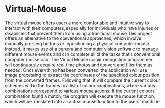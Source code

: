 # Virtual-Mouse
The virtual mouse offers users a more comfortable and intuitive way to interact with their computers, especially for individuals who have injuries or disabilities that prevent them from using a traditional mouse
This project offers an alternative to the conventional approaches, which involve manually pressing buttons or repositioning a physical computer mouse. Instead, it makes use of a camera and computer vision software to manage different mouse events and can complete all of the tasks that a conventional computer mouse can. The Virtual Mouse colour recognition programmer will continuously acquire real-time photos and convert and filter them as needed. Once everything has been converted, the application will use image processing to extract the coordinates of the specified colour position from the converted frames. Following that, it will compare the current colour schemes within the frames to a list of colour combinations, where various combinations correspond to various mouse actions. If the current colours combination found a match, the program will execute the mouse function, which will be translated into an actual mouse function to the users' machine
